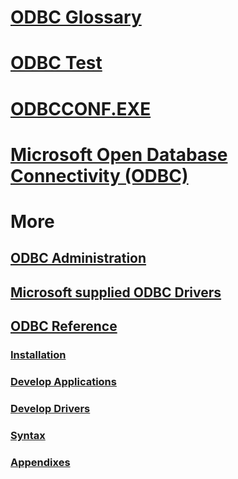 # [ODBC Glossary](odbc-glossary.md)
# [ODBC Test](odbc-test.md)
# [ODBCCONF.EXE](odbcconf-exe.md)
# [Microsoft Open Database Connectivity (ODBC)](microsoft-open-database-connectivity-odbc.md)

# More
## [ODBC Administration](./admin/TOC.md)
## [Microsoft  supplied ODBC Drivers](./microsoft/TOC.md)

## [ODBC Reference](./reference/TOC.md)
### [Installation](./reference/install/TOC.md)
### [Develop Applications](./reference/develop-app/TOC.md)
### [Develop Drivers ](./reference/develop-driver/TOC.md)
### [Syntax](./reference/syntax/TOC.md)
### [Appendixes](./reference/appendixes/TOC.md)